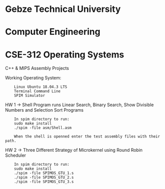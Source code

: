 # Gebze Technical University
# Computer Engineering
# CSE-312 Operating Systems

C++ & MIPS Assembly Projects 

Working Operating System:

        Linux Ubuntu 18.04.3 LTS
        Terminal Command Line
        SPIM Simulator

HW 1 -> Shell Program runs Linear Search, Binary Search, Show Divisible Numbers and Selection Sort Programs
        
        In spim directory to run:
        sudo make install
        ./spim -file asm/Shell.asm
        
        When the shell is openned enter the test assembly files with their path.

HW 2 -> Three Different Strategy of Microkernel using Round Robin Scheduler

        In spim directory to run:
        sudo make install
        ./spim -file SPIMOS_GTU_1.s
        ./spim -file SPIMOS_GTU_2.s
        ./spim -file SPIMOS_GTU_3.s
        
